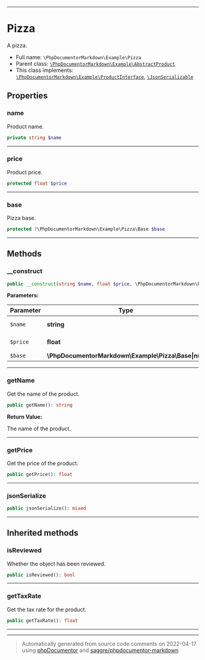 ***

# Pizza

A pizza.



* Full name: `\PhpDocumentorMarkdown\Example\Pizza`
* Parent class: [`\PhpDocumentorMarkdown\Example\AbstractProduct`](./AbstractProduct.md)
* This class implements:
[`\PhpDocumentorMarkdown\Example\ProductInterface`](./ProductInterface.md), [`\JsonSerializable`](../../JsonSerializable.md)



## Properties


### name

Product name.

```php
private string $name
```






***

### price

Product price.

```php
protected float $price
```






***

### base

Pizza base.

```php
protected ?\PhpDocumentorMarkdown\Example\Pizza\Base $base
```






***

## Methods


### __construct



```php
public __construct(string $name, float $price, \PhpDocumentorMarkdown\Example\Pizza\Base|null $base = null): mixed
```








**Parameters:**

| Parameter | Type | Description |
|-----------|------|-------------|
| `$name` | **string** | Product name. |
| `$price` | **float** | Product price. |
| `$base` | **\PhpDocumentorMarkdown\Example\Pizza\Base&#124;null** | Pizza base. |




***

### getName

Get the name of the product.

```php
public getName(): string
```









**Return Value:**

The name of the product.



***

### getPrice

Get the price of the product.

```php
public getPrice(): float
```











***

### jsonSerialize



```php
public jsonSerialize(): mixed
```











***


## Inherited methods


### isReviewed

Whether the object has been reviewed.

```php
public isReviewed(): bool
```











***

### getTaxRate

Get the tax rate for the product.

```php
public getTaxRate(): float
```











***


***
> Automatically generated from source code comments on 2022-04-17 using [phpDocumentor](http://www.phpdoc.org/) and [saggre/phpdocumentor-markdown](https://github.com/Saggre/phpDocumentor-markdown)
